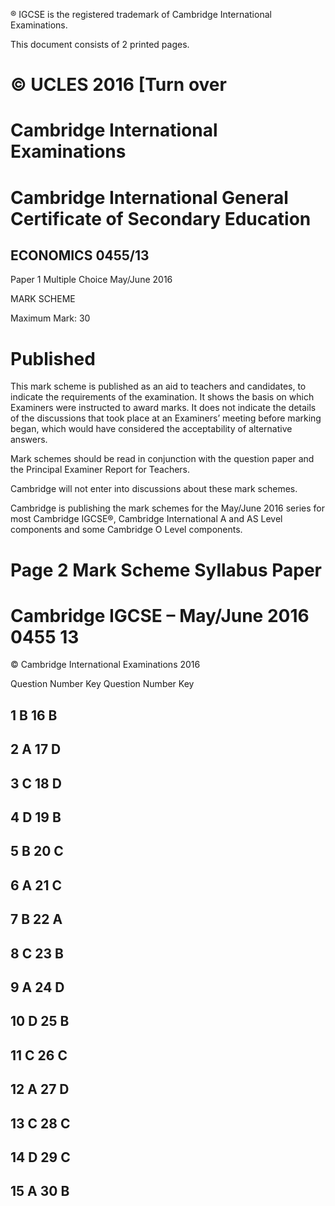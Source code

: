 ® IGCSE is the registered trademark of Cambridge International Examinations. 

 This document consists of 2 printed pages. 

# © UCLES 2016 [Turn over 

# Cambridge International Examinations 

# Cambridge International General Certificate of Secondary Education 

## ECONOMICS 0455/13 

Paper 1 Multiple Choice May/June 2016 

MARK SCHEME 

Maximum Mark: 30 

# Published 

This mark scheme is published as an aid to teachers and candidates, to indicate the requirements of the examination. It shows the basis on which Examiners were instructed to award marks. It does not indicate the details of the discussions that took place at an Examiners’ meeting before marking began, which would have considered the acceptability of alternative answers. 

Mark schemes should be read in conjunction with the question paper and the Principal Examiner Report for Teachers. 

Cambridge will not enter into discussions about these mark schemes. 

Cambridge is publishing the mark schemes for the May/June 2016 series for most Cambridge IGCSE®, Cambridge International A and AS Level components and some Cambridge O Level components. 


# Page 2 Mark Scheme Syllabus Paper 

# Cambridge IGCSE – May/June 2016 0455 13 

 © Cambridge International Examinations 2016 

 Question Number Key Question Number Key 

## 1 B 16 B 

## 2 A 17 D 

## 3 C 18 D 

## 4 D 19 B 

## 5 B 20 C 

## 6 A 21 C 

## 7 B 22 A 

## 8 C 23 B 

## 9 A 24 D 

## 10 D 25 B 

## 11 C 26 C 

## 12 A 27 D 

## 13 C 28 C 

## 14 D 29 C 

## 15 A 30 B 


